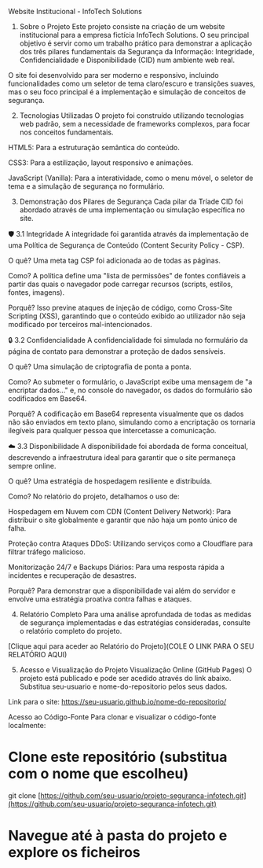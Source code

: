 Website Institucional - InfoTech Solutions
1. Sobre o Projeto
Este projeto consiste na criação de um website institucional para a empresa fictícia InfoTech Solutions. O seu principal objetivo é servir como um trabalho prático para demonstrar a aplicação dos três pilares fundamentais da Segurança da Informação: Integridade, Confidencialidade e Disponibilidade (CID) num ambiente web real.

O site foi desenvolvido para ser moderno e responsivo, incluindo funcionalidades como um seletor de tema claro/escuro e transições suaves, mas o seu foco principal é a implementação e simulação de conceitos de segurança.

2. Tecnologias Utilizadas
O projeto foi construído utilizando tecnologias web padrão, sem a necessidade de frameworks complexos, para focar nos conceitos fundamentais.

HTML5: Para a estruturação semântica do conteúdo.

CSS3: Para a estilização, layout responsivo e animações.

JavaScript (Vanilla): Para a interatividade, como o menu móvel, o seletor de tema e a simulação de segurança no formulário.

3. Demonstração dos Pilares de Segurança
Cada pilar da Tríade CID foi abordado através de uma implementação ou simulação específica no site.

🛡️ 3.1 Integridade
A integridade foi garantida através da implementação de uma Política de Segurança de Conteúdo (Content Security Policy - CSP).

O quê? Uma meta tag CSP foi adicionada ao <head> de todas as páginas.

Como? A política define uma "lista de permissões" de fontes confiáveis a partir das quais o navegador pode carregar recursos (scripts, estilos, fontes, imagens).

Porquê? Isso previne ataques de injeção de código, como Cross-Site Scripting (XSS), garantindo que o conteúdo exibido ao utilizador não seja modificado por terceiros mal-intencionados.

🔒 3.2 Confidencialidade
A confidencialidade foi simulada no formulário da página de contato para demonstrar a proteção de dados sensíveis.

O quê? Uma simulação de criptografia de ponta a ponta.

Como? Ao submeter o formulário, o JavaScript exibe uma mensagem de "a encriptar dados..." e, no console do navegador, os dados do formulário são codificados em Base64.

Porquê? A codificação em Base64 representa visualmente que os dados não são enviados em texto plano, simulando como a encriptação os tornaria ilegíveis para qualquer pessoa que intercetasse a comunicação.

☁️ 3.3 Disponibilidade
A disponibilidade foi abordada de forma conceitual, descrevendo a infraestrutura ideal para garantir que o site permaneça sempre online.

O quê? Uma estratégia de hospedagem resiliente e distribuída.

Como? No relatório do projeto, detalhamos o uso de:

Hospedagem em Nuvem com CDN (Content Delivery Network): Para distribuir o site globalmente e garantir que não haja um ponto único de falha.

Proteção contra Ataques DDoS: Utilizando serviços como a Cloudflare para filtrar tráfego malicioso.

Monitorização 24/7 e Backups Diários: Para uma resposta rápida a incidentes e recuperação de desastres.

Porquê? Para demonstrar que a disponibilidade vai além do servidor e envolve uma estratégia proativa contra falhas e ataques.

4. Relatório Completo
Para uma análise aprofundada de todas as medidas de segurança implementadas e das estratégias consideradas, consulte o relatório completo do projeto.

[Clique aqui para aceder ao Relatório do Projeto](COLE O LINK PARA O SEU RELATÓRIO AQUI)

5. Acesso e Visualização do Projeto
Visualização Online (GitHub Pages)
O projeto está publicado e pode ser acedido através do link abaixo. Substitua seu-usuario e nome-do-repositorio pelos seus dados.

Link para o site: https://seu-usuario.github.io/nome-do-repositorio/

Acesso ao Código-Fonte
Para clonar e visualizar o código-fonte localmente:

# Clone este repositório (substitua com o nome que escolheu)
git clone [https://github.com/seu-usuario/projeto-seguranca-infotech.git](https://github.com/seu-usuario/projeto-seguranca-infotech.git)

# Navegue até à pasta do projeto e explore os ficheiros
